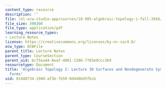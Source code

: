 ```yaml
---
content_type: resource
description: ''
file: /ol-ocw-studio-app/courses/18-905-algebraic-topology-i-fall-2016/814487341940af3b7b590d4486d5fbcb_MIT18_905F16_lec30.pdf
file_size: 390300
file_type: application/pdf
learning_resource_types:
- Lecture Notes
license: https://creativecommons.org/licenses/by-nc-sa/4.0/
ocw_type: OCWFile
parent_title: Lecture Notes
parent_type: CourseSection
parent_uid: bcf5ea44-8eaf-4061-1306-7783e9ccc369
resourcetype: Document
title: 'Algebraic Topology I: Lecture 30 Surfaces and Nondegenerate Symmetric Bilinear
  Forms'
uid: 81448734-1940-af3b-7b59-0d4486d5fbcb
---
```

